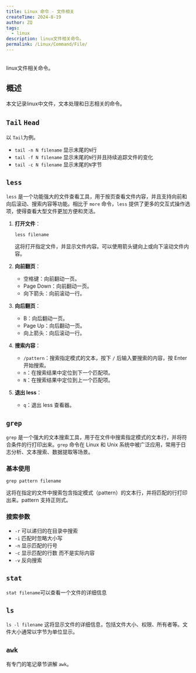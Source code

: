 ```yaml
---
title: Linux 命令 - 文件相关
createTime: 2024-8-19
author: ZQ
tags:
  - linux
description: linux文件相关命令。
permalink: /Linux/Command/File/
---
```

<br> linux文件相关命令。
<!-- more -->

## 概述

本文记录linux中文件，文本处理和日志相关的命令。

## `Tail`  `Head`

以 `Tail`为例。

+ `tail -n N filename` 显示末尾的`N`行
+ `tail -f N filename` 显示末尾的`N`行并且持续追踪文件的变化
+ `tail -c N filename` 显示末尾的`N`字节

## `less`

`less` 是一个功能强大的文件查看工具，用于按页查看文件内容，并且支持向前和向后滚动、搜索内容等功能。相比于 `more` 命令，`less` 提供了更多的交互式操作选项，使得查看大型文件更加方便和灵活。

1. **打开文件**：
    ```
    less filename
    ```
    这将打开指定文件，并显示文件内容。可以使用箭头键向上或向下滚动文件内容。
    
1. **向前翻页**：
    - 空格键：向前翻动一页。
    - Page Down：向前翻动一页。
    - 向下箭头：向前滚动一行。
    
1. **向后翻页**：
    - B：向后翻动一页。
    - Page Up：向后翻动一页。
    - 向上箭头：向后滚动一行。
    
1. **搜索内容**：
    - `/pattern`：搜索指定模式的文本，按下 `/` 后输入要搜索的内容，按 Enter 开始搜索。
    - `n`：在搜索结果中定位到下一个匹配项。
    - `N`：在搜索结果中定位到上一个匹配项。
    
1. **退出 less**：
    - `q`：退出 less 查看器。

## `grep`

`grep` 是一个强大的文本搜索工具，用于在文件中搜索指定模式的文本行，并将符合条件的行打印出来。`grep` 命令在 Linux 和 Unix 系统中被广泛应用，常用于日志分析、文本搜索、数据提取等场景。

### 基本使用

`grep pattern filename`

这将在指定的文件中搜索包含指定模式（pattern）的文本行，并将匹配的行打印出来。pattern 支持正则式。

### 搜索参数

+ `-r` 可以递归的在目录中搜索
+ `-i` 匹配时忽略大小写
+ `-n` 显示匹配的行号
+ `-c` 显示匹配的行数 而不是实际内容
+ `-v` 反向搜索

## `stat`

`stat filename`可以查看一个文件的详细信息

## `ls`

`ls -l filename` 这将显示文件的详细信息，包括文件大小、权限、所有者等。文件大小通常以字节为单位显示。

## `awk`

有专门的笔记章节讲解 `awk`。
